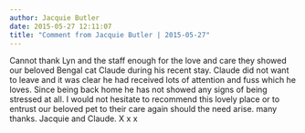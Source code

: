 ```yaml
---
author: Jacquie Butler
date: 2015-05-27 12:11:07
title: "Comment from Jacquie Butler | 2015-05-27"
---
```

Cannot thank Lyn and the staff enough for the love and care they showed our beloved Bengal cat Claude during his recent stay.
Claude did not want to leave and it was clear he had received lots of attention and fuss which he loves. 
Since being back home he has not showed any signs of being stressed at all.
I would not hesitate to recommend this lovely place or to entrust our beloved pet to their care again should the need arise.
many thanks.
Jacquie and Claude.  X x x

